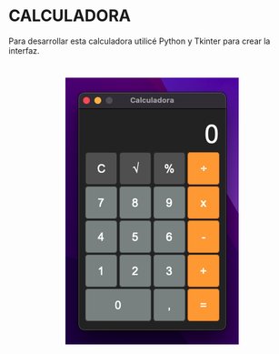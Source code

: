 # CALCULADORA
Para desarrollar esta calculadora utilicé Python y Tkinter para crear la interfaz.
<h1 align="center">
  <img src="Sistema/img/Captura.png" alt="..." />
</h1>
